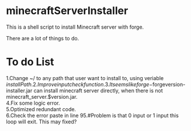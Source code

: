 # minecraftServerInstaller
This is a shell script to install Minecraft server with forge.

There are a lot of things to do.

# To do List
1.Change ~/ to any path that user want to install to, using veriable $installPath.  
2.Improve input check function.  
3.It seems like forge-$forgeversion-installer.jar can install minecraft server directly, when there is not minecraft_server.$version.jar.  
4.Fix some logic error.  
5.Optimized redundant code.  
6.Check the error paste in line 95.#Problem is that 0 input or 1 input this loop will exit. This may fixed?  
